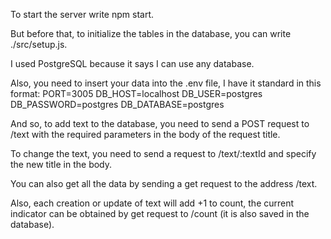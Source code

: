To start the server write npm start.

But before that, to initialize the tables in the database, you can write ./src/setup.js.

I used PostgreSQL because it says I can use any database.

Also, you need to insert your data into the .env file, I have it standard in this format:
PORT=3005
DB_HOST=localhost
DB_USER=postgres
DB_PASSWORD=postgres
DB_DATABASE=postgres

And so, to add text to the database, you need to send a POST request to /text with the required parameters in the body of the request title.

To change the text, you need to send a request to /text/:textId and specify the new title in the body.

You can also get all the data by sending a get request to the address /text.

Also, each creation or update of text will add +1 to count, the current indicator can be obtained by get request to /count (it is also saved in the database).
